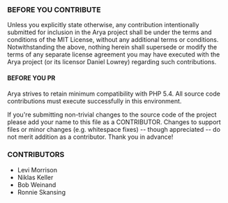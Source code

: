 ### BEFORE YOU CONTRIBUTE

Unless you explicitly state otherwise, any contribution intentionally
submitted for inclusion in the Arya project shall be under the terms and
conditions of the MIT License, without any additional terms or conditions.
Notwithstanding the above, nothing herein shall supersede or modify the
terms of any separate license agreement you may have executed with the
Arya project (or its licensor Daniel Lowrey) regarding such contributions.

#### BEFORE YOU PR

Arya strives to retain minimum compatibility with PHP 5.4. All source code
contributions must execute successfully in this environment.

If you're submitting non-trivial changes to the source code of the project
please add your name to this file as a CONTRIBUTOR. Changes to support
files or minor changes (e.g. whitespace fixes) -- though appreciated --
do not merit addition as a contributor. Thank you in advance!

### CONTRIBUTORS

- Levi Morrison
- Niklas Keller
- Bob Weinand
- Ronnie Skansing

